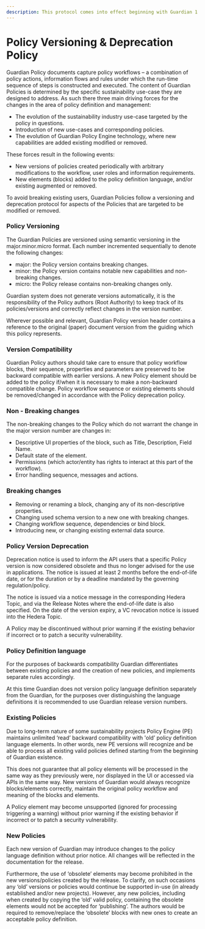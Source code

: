 ```yaml
---
description: This protocol comes into effect beginning with Guardian 1.3.0
---
```


# Policy Versioning & Deprecation Policy

Guardian Policy documents capture policy workflows – a combination of policy actions, information flows and rules under which the run-time sequence of steps is constructed and executed. The content of Guardian Policies is determined by the specific sustainability use-case they are designed to address. As such there three main driving forces for the changes in the area of policy definition and management:

* The evolution of the sustainability industry use-case targeted by the policy in questions.&#x20;
* Introduction of new use-cases and corresponding policies.&#x20;
* The evolution of Guardian Policy Engine technology, where new capabilities are added existing modified or removed.&#x20;

These forces result in the following events:&#x20;

* New versions of policies created periodically with arbitrary modifications to the workflow, user roles and information requirements.&#x20;
* New elements (blocks) added to the policy definition language, and/or existing augmented or removed.&#x20;

To avoid breaking existing users, Guardian Policies follow a versioning and deprecation protocol for aspects of the Policies that are targeted to be modified or removed.

### Policy Versioning

The Guardian Policies are versioned using semantic versioning in the major.minor.micro format. Each number incremented sequentially to denote the following changes:&#x20;

* major: the Policy version contains breaking changes.&#x20;
* minor: the Policy version contains notable new capabilities and non-breaking changes.&#x20;
* micro: the Policy release contains non-breaking changes only.&#x20;

Guardian system does not generate versions automatically, it is the responsibility of the Policy authors (Root Authority) to keep track of its policies/versions and correctly reflect changes in the version number.&#x20;

Wherever possible and relevant, Guardian Policy version header contains a reference to the original (paper) document version from the guiding which this policy represents.&#x20;

### Version Compatibility

Guardian Policy authors should take care to ensure that policy workflow blocks, their sequence, properties and parameters are preserved to be backward compatible with earlier versions. A new Policy element should be added to the policy if/when it is necessary to make a non-backward compatible change. Policy workflow sequence or existing elements should be removed/changed in accordance with the Policy deprecation policy.

### Non - Breaking changes

The non-breaking changes to the Policy which do not warrant the change in the major version number are changes in:&#x20;

* Descriptive UI properties of the block, such as Title, Description, Field Name.&#x20;
* Default state of the element.&#x20;
* Permissions (which actor/entity has rights to interact at this part of the workflow).&#x20;
* Error handling sequence, messages and actions.&#x20;

### Breaking changes

* Removing or renaming a block, changing any of its non-descriptive properties. &#x20;
* Changing used schema version to a new one with breaking changes.&#x20;
* Changing workflow sequence, dependencies or bind block.&#x20;
* Introducing new, or changing existing external data source.&#x20;

### Policy Version Deprecation

Deprecation notice is used to inform the API users that a specific Policy version is now considered obsolete and thus no longer advised for the use in applications. The notice is issued at least 2 months before the end-of-life date, or for the duration or by a deadline mandated by the governing regulation/policy.&#x20;

The notice is issued via a notice message in the corresponding Hedera Topic, and via the Release Notes where the end-of-life date is also specified. On the date of the version expiry, a VC revocation notice is issued into the Hedera Topic. &#x20;

A Policy may be discontinued without prior warning if the existing behavior if incorrect or to patch a security vulnerability.&#x20;

### Policy Definition language

For the purposes of backwards compatibility Guardian differentiates between existing policies and the creation of new policies, and implements separate rules accordingly.&#x20;

At this time Guardian does not version policy language definition separately from the Guardian, for the purposes over distinguishing the language definitions it is recommended to use Guardian release version numbers.&#x20;

### Existing Policies

Due to long-term nature of some sustainability projects Policy Engine (PE) maintains unlimited ‘read’ backward compatibility with 'old’ policy definition language elements. In other words, new PE versions will recognize and be able to process all existing valid policies defined starting from the beginning of Guardian existence.&#x20;

This does not guarantee that all policy elements will be processed in the same way as they previously were, nor displayed in the UI or accessed via APIs in the same way. New versions of Guardian would always recognize blocks/elements correctly, maintain the original policy workflow and meaning of the blocks and elements.&#x20;

A Policy element may become unsupported (ignored for processing triggering a warning) without prior warning if the existing behavior if incorrect or to patch a security vulnerability.&#x20;

### New Policies

Each new version of Guardian may introduce changes to the policy language definition without prior notice. All changes will be reflected in the documentation for the release.&#x20;

Furthermore, the use of ‘obsolete’ elements may become prohibited in the new versions/policies created by the release. To clarify, on such occasions any ‘old’ versions or policies would continue be supported in-use (in already established and/or new projects). However, any new policies, including when created by copying the ‘old’ valid policy, containing the obsolete elements would not be accepted for ‘publishing’. The authors would be required to remove/replace the ‘obsolete’ blocks with new ones to create an acceptable policy definition.&#x20;
